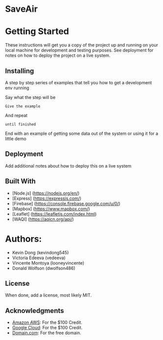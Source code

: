 # SaveAir


# Getting Started 
These instructions will get you a copy of the project up and running on your local machine for development and testing purposes. See deployment for notes on how to deploy the project on a live system.

## Installing
A step by step series of examples that tell you how to get a development env running

Say what the step will be

```
Give the example
```

And repeat

```
until finished
```

End with an example of getting some data out of the system or using it for a little demo

## Deployment
Add additional notes about how to deploy this on a live system

## Built With
- [Node.js] (https://nodejs.org/en/)
- [Express] (https://expressjs.com/)
- [Firebase] (https://console.firebase.google.com/u/0/)
- [Mapbox] (https://www.mapbox.com/)
- [Leaflet] (https://leafletjs.com/index.html)
- [WAQI] (https://aqicn.org/api/)



# Authors:
- Kevin Dong (kevindong545)
- Victoria Edeeva (vedeeva)
- Vincente Montoya (looneyvincente)
- Donald Wolfson (dwolfson486)

## License
When done, add a license, most likely MIT.

## Acknowledgments
- [Amazon AWS](aws.amazon.com/awscredits): For the $100 Credit.
- [Google Cloud](hackp.ac/learncloud): For the $100 Credit.
- [Domain.com](hackp.ac/domains): For the free domain.
